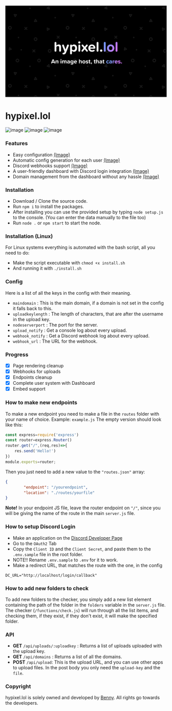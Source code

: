 ![Banner](hypixel.png)
# hypixel.lol
![image](https://img.shields.io/badge/JavaScript-323330?style=for-the-badge&logo=javascript&logoColor=F7DF1E)
![image](https://img.shields.io/badge/Express.js-000000?style=for-the-badge&logo=express&logoColor=white)
![image](https://img.shields.io/badge/json-5E5C5C?style=for-the-badge&logo=json&logoColor=white)

### Features
- Easy configuration [(Image)](/preview/config.png)
- Automatic config generation for each user [(Image)](/preview/key.png)
- Discord webhooks support [(Image)](/preview/webhook.png)
- A user-friendly dashboard with Discord login integration [(Image)](/preview/user.png)
- Domain management from the dashboard without any hassle [(Image)](/preview/domains.png)

### Installation
- Download / Clone the source code.
- Run `npm i` to install the packages.
- After installing you can use the provided setup by typing `node setup.js` to the console. (You can enter the data manually to the file too)
- Run `node .` or `npm start` to start the node.

### Installation (Linux)
For Linux systems everything is automated with the bash script, all you need to do:
- Make the script executable with `chmod +x install.sh`
- And running it with `./install.sh`

### Config
Here is a list of all the keys in the config with their meaning.  

- `maindomain` : This is the main domain, if a domain is not set in the config it falls back to this.  
- `uploadkeylength` : The length of characters, that are after the username in the upload key.  
- `nodeserverport` : The port for the server.
- `upload_notify` : Get a console log about every upload.
- `webhook_notify` : Get a Discord webhook log about every upload.
- `webhook_url` : The URL for the webhook.

### Progress
- [X] Page rendering cleanup
- [X] Webhooks for uploads
- [X] Endpoints cleanup
- [X] Complete user system with Dashboard
- [X] Embed support

### How to make new endpoints
To make a new endpoint you need to make a file in the `routes` folder with your name of choice. Example: `example.js`
The empty version should look like this:
```js
const express=require('express')
const router=express.Router()
router.get("/",(req,res)=>{
    res.send('Hello!')
})
module.exports=router;
```

Then you just need to add a new value to the `"routes.json"` array:
```json
{
        "endpoint": "/yourendpoint",
        "location": "./routes/yourfile"
}
```

**Note!**
In your endpoint JS file, leave the router endpoint on `"/"`, since you will be giving the name of the route in the main `server.js` file.

### How to setup Discord Login
- Make an application on the [Discord Developer Page](https://discord.com/developers/applications)
- Go to the `OAuth2` Tab
- Copy the `Client ID` and the `Client Secret`, and paste them to the `.env.sample` file in the root folder.
- NOTE!! Rename `.env.sample` to `.env` for it to work.
- Make a redirect URL, that matches the route with the one, in the config

```
DC_URL="http://localhost/login/callback"
```


### How to add new folders to check
To add new folders to the checker, you simply add a new list element containing the path of the folder in the `folders` variable in the `server.js` file. The checker (`/functions/check.js`) will run through all the list items, and checking them, if they exist, if they don't exist, it will make the specified folder.

### API
- **GET** `/api/uploads/:uploadkey` : Returns a list of uploads uploaded with the upload key.
- **GET** `/api/domains` : Returns a list of all the domains.
- **POST** `/api/upload`: This is the upload URL, and you can use other apps to upload files. In the post body you only need the `upload-key` and the `file`.

### Copyright
hypixel.lol is solely owned and developed by [Benny](https://github.com/bentettmar). All rights go towards the developers.
